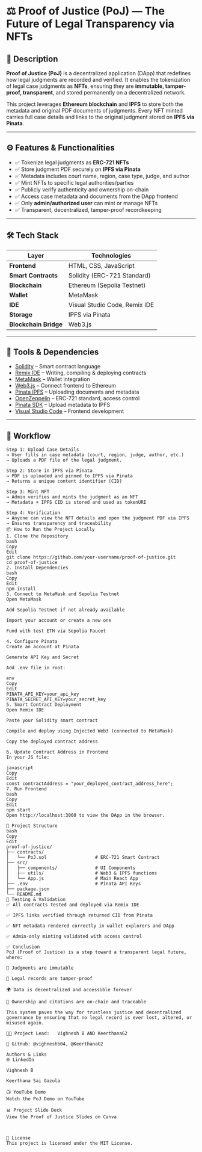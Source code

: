 # ⚖️ Proof of Justice (PoJ) — The Future of Legal Transparency via NFTs

## 📝 Description

**Proof of Justice (PoJ)** is a decentralized application (DApp) that redefines how legal judgments are recorded and verified. It enables the tokenization of legal case judgments as **NFTs**, ensuring they are **immutable, tamper-proof, transparent**, and stored permanently on a decentralized network.

This project leverages **Ethereum blockchain** and **IPFS** to store both the metadata and original PDF documents of judgments. Every NFT minted carries full case details and links to the original judgment stored on **IPFS via Pinata**.

---



## ⚙️ Features & Functionalities

- ✅ Tokenize legal judgments as **ERC-721 NFTs**
- ✅ Store judgment PDF securely on **IPFS via Pinata**
- ✅ Metadata includes court name, region, case type, judge, and author
- ✅ Mint NFTs to specific legal authorities/parties
- ✅ Publicly verify authenticity and ownership on-chain
- ✅ Access case metadata and documents from the DApp frontend
- ✅ Only **admin/authorized user** can mint or manage NFTs
- ✅ Transparent, decentralized, tamper-proof recordkeeping

---

## 🛠 Tech Stack

| Layer               | Technologies                                                                 |
|---------------------|------------------------------------------------------------------------------|
| **Frontend**        | HTML, CSS, JavaScript                                                        |
| **Smart Contracts** | Solidity (ERC-721 Standard)                                                  |
| **Blockchain**      | Ethereum (Sepolia Testnet)                                                   |
| **Wallet**          | MetaMask                                                                     |
| **IDE**             | Visual Studio Code, Remix IDE                                                |
| **Storage**         | IPFS via Pinata                                                               |
| **Blockchain Bridge** | Web3.js                                                                   |

---

## 🧰 Tools & Dependencies

- [Solidity](https://soliditylang.org/) – Smart contract language
- [Remix IDE](https://remix.ethereum.org/) – Writing, compiling & deploying contracts
- [MetaMask](https://metamask.io/) – Wallet integration
- [Web3.js](https://web3js.readthedocs.io/) – Connect frontend to Ethereum
- [Pinata IPFS](https://www.pinata.cloud/) – Uploading documents and metadata
- [OpenZeppelin](https://docs.openzeppelin.com/contracts/) – ERC-721 standard, access control
- [Pinata SDK](https://www.npmjs.com/package/@pinata/sdk) – Upload metadata to IPFS
- [Visual Studio Code](https://code.visualstudio.com/) – Frontend development

---

## 🔁 Workflow

```text
Step 1: Upload Case Details
→ User fills in case metadata (court, region, judge, author, etc.)
→ Uploads a PDF file of the legal judgment.

Step 2: Store in IPFS via Pinata
→ PDF is uploaded and pinned to IPFS via Pinata
→ Returns a unique content identifier (CID)

Step 3: Mint NFT
→ Admin verifies and mints the judgment as an NFT
→ Metadata + IPFS CID is stored and used as tokenURI

Step 4: Verification
→ Anyone can view the NFT details and open the judgment PDF via IPFS
→ Ensures transparency and traceability
📦 How to Run the Project Locally
1. Clone the Repository
bash
Copy
Edit
git clone https://github.com/your-username/proof-of-justice.git
cd proof-of-justice
2. Install Dependencies
bash
Copy
Edit
npm install
3. Connect to MetaMask and Sepolia Testnet
Open MetaMask

Add Sepolia Testnet if not already available

Import your account or create a new one

Fund with test ETH via Sepolia Faucet

4. Configure Pinata
Create an account at Pinata

Generate API Key and Secret

Add .env file in root:

env
Copy
Edit
PINATA_API_KEY=your_api_key
PINATA_SECRET_API_KEY=your_secret_key
5. Smart Contract Deployment
Open Remix IDE

Paste your Solidity smart contract

Compile and deploy using Injected Web3 (connected to MetaMask)

Copy the deployed contract address

6. Update Contract Address in Frontend
In your JS file:

javascript
Copy
Edit
const contractAddress = "your_deployed_contract_address_here";
7. Run Frontend
bash
Copy
Edit
npm start
Open http://localhost:3000 to view the DApp in the browser.

📂 Project Structure
bash
Copy
Edit
proof-of-justice/
├── contracts/
│   └── PoJ.sol                  # ERC-721 Smart Contract
├── src/
│   ├── components/              # UI Components
│   ├── utils/                   # Web3 & IPFS functions
│   └── App.js                   # Main React App
├── .env                         # Pinata API Keys
├── package.json
└── README.md
🧪 Testing & Validation
✅ All contracts tested and deployed via Remix IDE

✅ IPFS links verified through returned CID from Pinata

✅ NFT metadata rendered correctly in wallet explorers and DApp

✅ Admin-only minting validated with access control

✅ Conclusion
PoJ (Proof of Justice) is a step toward a transparent legal future, where:

📌 Judgments are immutable

🔐 Legal records are tamper-proof

🌍 Data is decentralized and accessible forever

📜 Ownership and citations are on-chain and traceable

This system paves the way for trustless justice and decentralized governance by ensuring that no legal record is ever lost, altered, or misused again.

👨‍💻 Project Lead:   Vighnesh B AND KeerthanaG2

🔗 GitHub: @vighneshb04, @KeerthanaG2

Authors & Links
🌐 LinkedIn

Vighnesh B

Keerthana Sai Gazula

📺 YouTube Demo
Watch the PoJ Demo on YouTube

📊 Project Slide Deck
View the Proof of Justice Slides on Canva



📃 License
This project is licensed under the MIT License.

